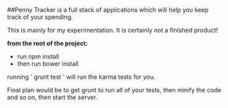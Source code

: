 ##Penny Tracker is a full stack of applications which will help you keep track of your spending.

This is mainly for my experimentation. It is certainly not a finished product!

**from the root of the project:**
- run npm install
- then run bower install

running ' grunt test ' will run the karma tests for you.

Final plan would be to get grunt to run all of your tests, then minify the code and so on, then start the server.
